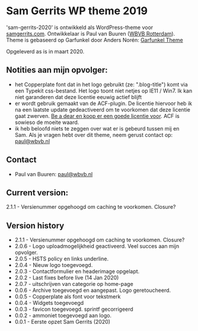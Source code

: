 # Sam Gerrits WP theme 2019

'sam-gerrits-2020' is ontwikkeld als WordPress-theme voor [samgerrits.com](https://samgerrits.com). 
Ontwikkelaar is Paul van Buuren ([WBVB Rotterdam](https://wbvb.nl)).
Theme is gebaseerd op Garfunkel door Anders Norén: [Garfunkel Theme](https://www.andersnoren.se/teman/garfunkel-wordpress-theme/) 

Opgeleverd as is in maart 2020. 

## Notities aan mijn opvolger:

* het Copperplate font dat in het logo gebruikt (ze: ".blog-title") komt via een Typekit css-bestand. Het logo toont niet netjes op IE11 / Win7. Ik kan niet garanderen dat deze licentie eeuwig actief blijft
* er wordt gebruik gemaakt van de ACF-plugin. De licentie hiervoor heb ik na een laatste update gedeactiveerd om te voorkomen dat deze licentie gaat zwerven. [Be a dear en koop er een goede licentie voor](https://www.advancedcustomfields.com/blog/new-acf-pro-pricing-for-2020/). ACF is sowieso de moeite waard. 
* ik heb beloofd niets te zeggen over wat er is gebeurd tussen mij en Sam. Als je vragen hebt over dit theme, neem gerust contact op: paul@wbvb.nl


## Contact
* Paul van Buuren: paul@wbvb.nl

## Current version:
2.1.1 - Versienummer opgehoogd om caching te voorkomen. Closure? 

## Version history
* 2.1.1 - Versienummer opgehoogd om caching te voorkomen. Closure? 
* 2.0.6 - Logo uploadmogelijkheid geactiveerd. Veel succes aan mijn opvolger. 
* 2.0.5 - HSTS policy en links underline.
* 2.0.4 - Nieuw logo toegevoegd.
* 2.0.3 - Contactformulier en headerimage opgelapt.
* 2.0.2 - Last fixes before live (14 Jan 2020)
* 2.0.7 - uitschrijven van categorie op home-page
* 0.0.6 - Archive toegevoegd en aangepast. Logo geretoucheerd.
* 0.0.5 - Copperplate als font voor tekstmerk
* 0.0.4 - Widgets toegevoegd
* 0.0.3 - favicon toegevoegd. sprintf gecorrigeerd
* 0.0.2 - ammoniet toegevoegd aan logo.
* 0.0.1 - Eerste opzet Sam Gerrits (2020)
